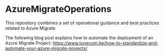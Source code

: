 # AzureMigrateOperations
This repository combines a set of operational guidance and best practices related to Azure Migrate

The following blog post explains how to automate the deployment of an Azure Migrate Project: https://www.tunecom.be/how-to-standardize-and-automate-your-azure-migrate-projects/